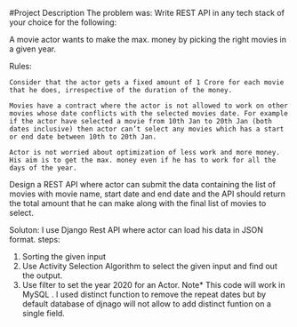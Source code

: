 #Project Description
The problem was: 
Write REST API in any tech stack of your choice for the following:

A movie actor wants to make the max. money by picking the right movies in a given year.


Rules:

    Consider that the actor gets a fixed amount of 1 Crore for each movie that he does, irrespective of the duration of the money. 

    Movies have a contract where the actor is not allowed to work on other movies whose date conflicts with the selected movies date. For example if the actor have selected a movie from 10th Jan to 20th Jan (both dates inclusive) then actor can’t select any movies which has a start or end date between 10th to 20th Jan.

    Actor is not worried about optimization of less work and more money. His aim is to get the max. money even if he has to work for all the days of the year.



Design a REST API where actor can submit the data containing the list of movies with movie name, start date and end date and the API should return the total amount that he can make along with the final list of movies to select.

Soluton: 
I use Django Rest API where actor can load his data in JSON format.
steps:
1. Sorting the given input 
2. Use Activity  Selection Algorithm to select the given input and find out the output.
3. Use filter to set the year 2020 for an Actor.
 Note* This code will work in MySQL . I used distinct function to remove the repeat dates but by default database of djnago will not allow to add distinct funtion on  a single field.
